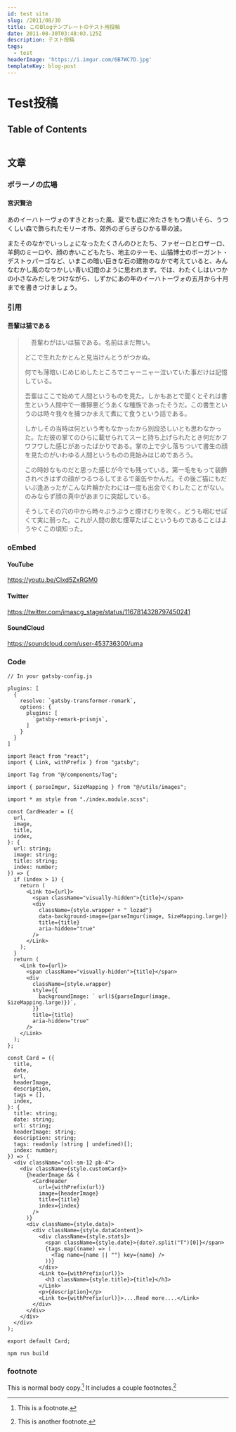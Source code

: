```yaml
---
id: test site
slug: /2011/08/30
title: このBlogテンプレートのテスト用投稿
date: 2011-08-30T03:48:03.125Z
description: テスト投稿
tags:
  - test
headerImage: 'https://i.imgur.com/6B7WC7D.jpg'
templateKey: blog-post
---
```


# Test投稿

## Table of Contents

```toc

```

## 文章

### ポラーノの広場

#### 宮沢賢治

あのイーハトーヴォのすきとおった風、夏でも底に冷たさをもつ青いそら、うつくしい森で飾られたモリーオ市、郊外のぎらぎらひかる草の波。

またそのなかでいっしょになったたくさんのひとたち、ファゼーロとロザーロ、羊飼のミーロや、顔の赤いこどもたち、地主のテーモ、山猫博士のボーガント・デストゥパーゴなど、いまこの暗い巨きな石の建物のなかで考えていると、みんなむかし風のなつかしい青い幻燈のように思われます。では、わたくしはいつかの小さなみだしをつけながら、しずかにあの年のイーハトーヴォの五月から十月までを書きつけましょう。

### 引用

#### 吾輩は猫である

> 　吾輩わがはいは猫である。名前はまだ無い。 
> 
> どこで生れたかとんと見当けんとうがつかぬ。
> 
> 何でも薄暗いじめじめしたところでニャーニャー泣いていた事だけは記憶している。
> 
> 吾輩はここで始めて人間というものを見た。しかもあとで聞くとそれは書生という人間中で一番獰悪どうあくな種族であったそうだ。この書生というのは時々我々を捕つかまえて煮にて食うという話である。
> 
> しかしその当時は何という考もなかったから別段恐しいとも思わなかった。ただ彼の掌てのひらに載せられてスーと持ち上げられたとき何だかフワフワした感じがあったばかりである。掌の上で少し落ちついて書生の顔を見たのがいわゆる人間というものの見始みはじめであろう。
> 
> この時妙なものだと思った感じが今でも残っている。第一毛をもって装飾されべきはずの顔がつるつるしてまるで薬缶やかんだ。その後ご猫にもだいぶ逢あったがこんな片輪かたわには一度も出会でくわしたことがない。のみならず顔の真中があまりに突起している。
> 
> そうしてその穴の中から時々ぷうぷうと煙けむりを吹く。どうも咽むせぽくて実に弱った。これが人間の飲む煙草たばこというものであることはようやくこの頃知った。

### oEmbed

#### YouTube

https://youtu.be/Clxd5ZxRGM0

#### Twitter

https://twitter.com/imascg_stage/status/1167814328797450241

#### SoundCloud

https://soundcloud.com/user-453736300/uma

### Code

```javascript{numberLines: 5}{3}
// In your gatsby-config.js

plugins: [
  {
    resolve: `gatsby-transformer-remark`,
    options: {
      plugins: [
        `gatsby-remark-prismjs`,
      ]
    }
  }
]
```

```jsx{numberLines: 1}
import React from "react";
import { Link, withPrefix } from "gatsby";

import Tag from "@/components/Tag";

import { parseImgur, SizeMapping } from "@/utils/images";

import * as style from "./index.module.scss";

const CardHeader = ({
  url,
  image,
  title,
  index,
}: {
  url: string;
  image: string;
  title: string;
  index: number;
}) => {
  if (index > 1) {
    return (
      <Link to={url}>
        <span className="visually-hidden">{title}</span>
        <div
          className={style.wrapper + " lozad"}
          data-background-image={parseImgur(image, SizeMapping.large)}
          title={title}
          aria-hidden="true"
        />
      </Link>
    );
  }
  return (
    <Link to={url}>
      <span className="visually-hidden">{title}</span>
      <div
        className={style.wrapper}
        style={{
          backgroundImage: ` url(${parseImgur(image, SizeMapping.large)})`,
        }}
        title={title}
        aria-hidden="true"
      />
    </Link>
  );
};

const Card = ({
  title,
  date,
  url,
  headerImage,
  description,
  tags = [],
  index,
}: {
  title: string;
  date: string;
  url: string;
  headerImage: string;
  description: string;
  tags: readonly (string | undefined)[];
  index: number;
}) => (
  <div className="col-sm-12 pb-4">
    <div className={style.customCard}>
      {headerImage && (
        <CardHeader
          url={withPrefix(url)}
          image={headerImage}
          title={title}
          index={index}
        />
      )}
      <div className={style.data}>
        <div className={style.dataContent}>
          <div className={style.stats}>
            <span className={style.date}>{date?.split("T")[0]}</span>
            {tags.map((name) => (
              <Tag name={name || ""} key={name} />
            ))}
          </div>
          <Link to={withPrefix(url)}>
            <h3 className={style.title}>{title}</h3>
          </Link>
          <p>{description}</p>
          <Link to={withPrefix(url)}>....Read more....</Link>
        </div>
      </div>
    </div>
  </div>
);

export default Card;
```

```shell{promptUser: alice}{promptHost: dev.localhost}
npm run build
```

### footnote

This is normal body copy.[^also] It includes a couple footnotes.[^thing]

[^also]: This is a footnote.

[^thing]: This is another footnote.
